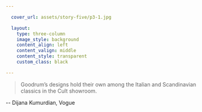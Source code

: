 ```yaml
---

  cover_url: assets/story-five/p3-1.jpg

  layout:
    type: three-column
    image_style: background
    content_align: left
    content_valign: middle
    content_style: transparent
    custom_class: black

---
```


> Goodrum’s designs hold their own among the Italian and Scandinavian classics in the Cult showroom.

-- Dijana Kumurdian, Vogue
